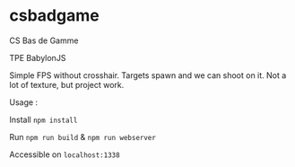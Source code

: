 # csbadgame
CS Bas de Gamme

TPE BabylonJS

Simple FPS without crosshair.
Targets spawn and we can shoot on it.
Not a lot of texture, but project work.

Usage :

Install `npm install`

Run `npm run build` & `npm run webserver`

Accessible on `localhost:1338`